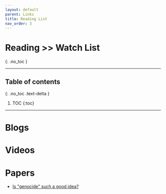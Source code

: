 ```yaml
---
layout: default
parent: Links
title: Reading List
nav_order: 3
---
```


#  Reading >> Watch List
{: .no_toc }




---

## Table of contents
{: .no_toc .text-delta }

1. TOC
{:toc}

---

# Blogs

# Videos

# Papers

- [Is "genocide" such a good idea?](https://sci-hub.do/10.1111/j.1468-4446.2011.01356.x)
